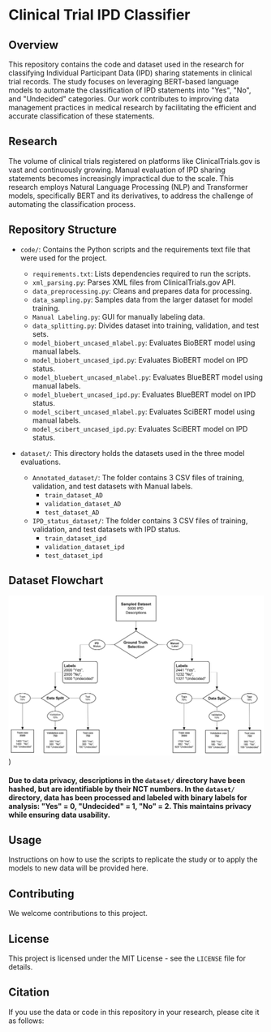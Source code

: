 # Clinical Trial IPD Classifier

## Overview
This repository contains the code and dataset used in the research for classifying Individual Participant Data (IPD) sharing statements in clinical trial records. The study focuses on leveraging BERT-based language models to automate the classification of IPD statements into "Yes", "No", and "Undecided" categories. Our work contributes to improving data management practices in medical research by facilitating the efficient and accurate classification of these statements.

## Research
The volume of clinical trials registered on platforms like ClinicalTrials.gov is vast and continuously growing. Manual evaluation of IPD sharing statements becomes increasingly impractical due to the scale. This research employs Natural Language Processing (NLP) and Transformer models, specifically BERT and its derivatives, to address the challenge of automating the classification process.

## Repository Structure

- `code/`: Contains the Python scripts and the requirements text file that were used for the project.
  - `requirements.txt`: Lists dependencies required to run the scripts.
  - `xml_parsing.py`: Parses XML files from ClinicalTrials.gov API.
  - `data_preprocessing.py`: Cleans and prepares data for processing.
  - `data_sampling.py`: Samples data from the larger dataset for model training.
  - `Manual Labeling.py`: GUI for manually labeling data.
  - `data_splitting.py`: Divides dataset into training, validation, and test sets.
  - `model_biobert_uncased_mlabel.py`: Evaluates BioBERT model using manual labels.
  - `model_biobert_uncased_ipd.py`: Evaluates BioBERT model on IPD status.
  - `model_bluebert_uncased_mlabel.py`: Evaluates BlueBERT model using manual labels.
  - `model_bluebert_uncased_ipd.py`: Evaluates BlueBERT model on IPD status.
  - `model_scibert_uncased_mlabel.py`: Evaluates SciBERT model using manual labels.
  - `model_scibert_uncased_ipd.py`: Evaluates SciBERT model on IPD status.

- `dataset/`: This directory holds the datasets used in the three model evaluations.
  - `Annotated_dataset/`: The folder contains 3 CSV files of training, validation, and test datasets with Manual labels.
    - `train_dataset_AD`
    - `validation_dataset_AD`
    - `test_dataset_AD`
  - `IPD_status_dataset/`: The folder contains 3 CSV files of training, validation, and test datasets with IPD status.
    - `train_dataset_ipd`
    - `validation_dataset_ipd`
    - `test_dataset_ipd`    

## Dataset Flowchart


![URL_of_the_image "Optional title"](https://github.com/sjelodari/ClinicalTrialIPDClassifier/blob/main/Datasets/Data%20Split%20Flowchart.png))

#### Due to data privacy, descriptions in the `dataset/` directory have been hashed, but are identifiable by their NCT numbers. In the `dataset/` directory, data has been processed and labeled with binary labels for analysis: "Yes" = 0, "Undecided" = 1, "No" = 2. This maintains privacy while ensuring data usability.

## Usage

Instructions on how to use the scripts to replicate the study or to apply the models to new data will be provided here.

## Contributing

We welcome contributions to this project.

## License

This project is licensed under the MIT License - see the `LICENSE` file for details.

## Citation

If you use the data or code in this repository in your research, please cite it as follows:
